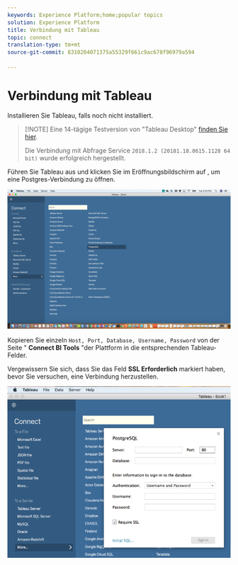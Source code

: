 ```yaml
---
keywords: Experience Platform;home;popular topics
solution: Experience Platform
title: Verbindung mit Tableau
topic: connect
translation-type: tm+mt
source-git-commit: 8310204071375a55329f661c9ac678f96979a594

---
```



# Verbindung mit Tableau

Installieren Sie Tableau, falls noch nicht installiert.

>[!NOTE] Eine 14-tägige Testversion von &quot;Tableau Desktop&quot; [finden Sie hier](https://www.tableau.com/products/desktop/download).
>    
> Die Verbindung mit Abfrage Service `2018.1.2 (20181.18.0615.1128 64 bit)` wurde erfolgreich hergestellt.

Führen Sie Tableau aus und klicken Sie im Eröffnungsbildschirm auf , um eine Postgres-Verbindung zu öffnen.

![Bild](../images/clients/tableau/open-connection.png)

Kopieren Sie einzeln `Host, Port, Database, Username, Password` von der Seite &quot; **Connect BI Tools** &quot;der Plattform in die entsprechenden Tableau-Felder.

Vergewissern Sie sich, dass Sie das Feld **SSL Erforderlich** markiert haben, bevor Sie versuchen, eine Verbindung herzustellen.

![Bild](../images/clients/tableau/ssl-required.png)